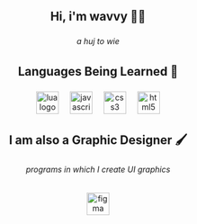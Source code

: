 <h2 align="center">Hi, i'm wavvy 👋🏽</h2>

###

<h6 align="center">a huj to wie</h6>

###

<h2 align="center">Languages ​​Being Learned 📖</h2>

###

<div align="center">
  <img src="https://skillicons.dev/icons?i=lua" height="40" alt="lua logo"  />
  <img width="12" />
  <img src="https://skillicons.dev/icons?i=js" height="40" alt="javascript logo"  />
  <img width="12" />
  <img src="https://skillicons.dev/icons?i=css" height="40" alt="css3 logo"  />
  <img width="12" />
  <img src="https://skillicons.dev/icons?i=html" height="40" alt="html5 logo"  />
</div>

###

<h2 align="center">I am also a Graphic Designer 🖌️</h2>

###

<h6 align="center">programs in which I create UI graphics</h6>

###

<div align="center">
  <img src="https://skillicons.dev/icons?i=figma" height="40" alt="figma logo"  />
</div>

###

